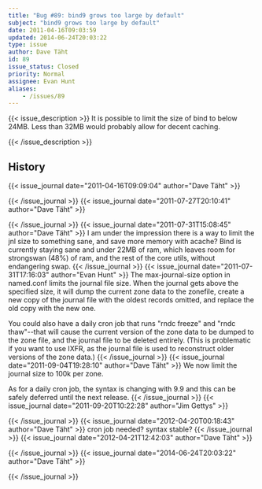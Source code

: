 ```yaml
---
title: "Bug #89: bind9 grows too large by default"
subject: "bind9 grows too large by default"
date: 2011-04-16T09:03:59
updated: 2014-06-24T20:03:22
type: issue
author: Dave Täht
id: 89
issue_status: Closed
priority: Normal
assignee: Evan Hunt
aliases:
    - /issues/89
---
```


{{< issue_description >}}
It is possible to limit the size of bind to below 24MB. Less than 32MB
would probably allow for decent caching.


{{< /issue_description >}}

## History
{{< issue_journal date="2011-04-16T09:09:04" author="Dave Täht" >}}

{{< /issue_journal >}}
{{< issue_journal date="2011-07-27T20:10:41" author="Dave Täht" >}}

{{< /issue_journal >}}
{{< issue_journal date="2011-07-31T15:08:45" author="Dave Täht" >}}
I am under the impression there is a way to limit the jnl size to
something sane, and save more memory with acache? Bind is currently
staying sane and under 22MB of ram, which leaves room for strongswan
(48%) of ram, and the rest of the core utils, without endangering swap.
{{< /issue_journal >}}
{{< issue_journal date="2011-07-31T17:16:03" author="Evan Hunt" >}}
The max-journal-size option in named.conf limits the journal file size.
When the journal gets above the specified size, it will dump the current
zone data to the zonefile, create a new copy of the journal file with
the oldest records omitted, and replace the old copy with the new one.

You could also have a daily cron job that runs "rndc freeze" and "rndc
thaw"--that will cause the current version of the zone data to be dumped
to the zone file, and the journal file to be deleted entirely. (This is
problematic if you want to use IXFR, as the journal file is used to
reconstruct older versions of the zone data.)
{{< /issue_journal >}}
{{< issue_journal date="2011-09-04T19:28:10" author="Dave Täht" >}}
We now limit the journal size to 100k per zone.

As for a daily cron job, the syntax is changing with 9.9 and this can be
safely deferred until the next release.
{{< /issue_journal >}}
{{< issue_journal date="2011-09-20T10:22:28" author="Jim Gettys" >}}

{{< /issue_journal >}}
{{< issue_journal date="2012-04-20T00:18:43" author="Dave Täht" >}}
cron job needed? syntax stable?
{{< /issue_journal >}}
{{< issue_journal date="2012-04-21T12:42:03" author="Dave Täht" >}}

{{< /issue_journal >}}
{{< issue_journal date="2014-06-24T20:03:22" author="Dave Täht" >}}

{{< /issue_journal >}}

